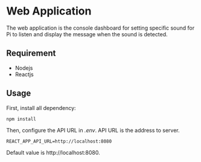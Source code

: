 # Web Application

The web application is the console dashboard for setting specific sound for Pi to listen and display the message when the sound is detected.

## Requirement

* Nodejs
* Reactjs

## Usage

First, install all dependency:

``` console
npm install
```

Then, configure the API URL in *.env*. API URL is the address to server.

``` env
REACT_APP_API_URL=http://localhost:8080
```

Default value is http://localhost:8080.